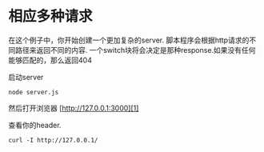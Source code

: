 # 相应多种请求

在这个例子中，你开始创建一个更加复杂的server. 脚本程序会根据http请求的不同路径来返回不同的内容. 一个switch块将会决定是那种response.如果没有任何能够匹配的，那么返回404

启动server

    node server.js

然后打开浏览器 [http://127.0.0.1:3000][1]

查看你的header.

    curl -I http://127.0.0.1/

[1]: http://127.0.0.1:3000
